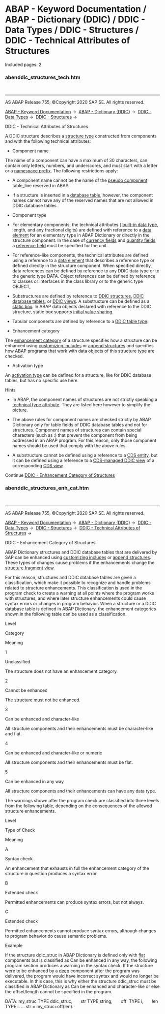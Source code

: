# ABAP - Keyword Documentation / ABAP - Dictionary (DDIC) / DDIC - Data Types / DDIC - Structures / DDIC - Technical Attributes of Structures

Included pages: 2


### abenddic_structures_tech.htm

  

* * *

AS ABAP Release 755, ©Copyright 2020 SAP SE. All rights reserved.

[ABAP - Keyword Documentation](javascript:call_link\('abenabap.htm'\)) →  [ABAP - Dictionary (DDIC)](javascript:call_link\('abenabap_dictionary.htm'\)) →  [DDIC - Data Types](javascript:call_link\('abenddic_data_types.htm'\)) →  [DDIC - Structures](javascript:call_link\('abenddic_structures.htm'\)) → 

DDIC - Technical Attributes of Structures

A DDIC structure describes a [structure type](javascript:call_link\('abenstructured_type_glosry.htm'\) "Glossary Entry") constructed from components and with the following technical attributes:

-   Component name

The name of a component can have a maximum of 30 characters, can contain only letters, numbers, and underscores, and must start with a letter or a [namespace prefix](javascript:call_link\('abenname_space_prefix_glosry.htm'\) "Glossary Entry"). The following restrictions apply:

-   A component name cannot be the name of the [pseudo component](javascript:call_link\('abenpseudo_component_glosry.htm'\) "Glossary Entry") table\_line reserved in ABAP.

-   If a structure is inserted in a [database table](javascript:call_link\('abenddic_database_tables.htm'\)), however, the component names cannot have any of the reserved names that are not allowed in DDIC database tables.

-   Component type

-   For elementary components, the technical attributes ( [built-in data type](javascript:call_link\('abenddic_builtin_types.htm'\)), length, and any fractional digits) are defined with reference to a [data element](javascript:call_link\('abenddic_data_elements.htm'\)) for an elementary type in ABAP Dictionary or directly in the structure component. In the case of [currency fields](javascript:call_link\('abencurrency_field_glosry.htm'\) "Glossary Entry") and [quantity fields,](javascript:call_link\('abenquantity_glosry.htm'\) "Glossary Entry") a [reference field](javascript:call_link\('abenddic_structures_sema.htm'\)) must be specified for the unit.

-   For reference-like components, the technical attributes are defined using a reference to a [data element](javascript:call_link\('abenddic_data_elements.htm'\)) that describes a reference type or defined directly in the structure component. When specified directly, data references can be defined by reference to any DDIC data type or to the generic type DATA. Object references can be defined by reference to classes or interfaces in the class library or to the generic type OBJECT,

-   Substructures are defined by reference to [DDIC structures](javascript:call_link\('abenddic_structures.htm'\)), [DDIC database tables](javascript:call_link\('abenddic_database_tables.htm'\)), or [DDIC views](javascript:call_link\('abenddic_views.htm'\)). A substructure can be defined as a [static box](javascript:call_link\('abenstatic_box_glosry.htm'\) "Glossary Entry"). In ABAP data objects declared with reference to the DDIC structure, static box supports [initial value sharing](javascript:call_link\('abeninitial_value_sharing_glosry.htm'\) "Glossary Entry").

-   Tabular components are defined by reference to a [DDIC table type](javascript:call_link\('abenddic_table_types.htm'\)).

-   Enhancement category

The [enhancement category](javascript:call_link\('abenddic_structures_enh_cat.htm'\)) of a structure specifies how a structure can be enhanced using [customizing includes](javascript:call_link\('abencustomizing_include_glosry.htm'\) "Glossary Entry") or [append structures](javascript:call_link\('abenappend_structure_glosry.htm'\) "Glossary Entry") and specifies how ABAP programs that work with data objects of this structure type are checked.

-   Activation type

An [activation type](javascript:call_link\('abenddic_database_tables_act_type.htm'\)) can be defined for a structure, like for DDIC database tables, but has no specific use here.

Hints

-   In ABAP, the component names of structures are not strictly speaking a [technical type attribute](javascript:call_link\('abentechnical_type_attr_glosry.htm'\) "Glossary Entry"). They are listed here however to simplify the picture.

-   The above rules for component names are checked strictly by ABAP Dictionary only for table fields of DDIC database tables and not for structures. Component names of structures can contain special characters (such as :) that prevent the component from being addressed in an ABAP program. For this reason, only those component names should be used that comply with the above rules.

-   A substructure cannot be defined using a reference to a [CDS entity](javascript:call_link\('abencds_entity_glosry.htm'\) "Glossary Entry"), but it can be defined using a reference to a [CDS-managed DDIC view](javascript:call_link\('abencds_mngdddic_view_glosry.htm'\) "Glossary Entry") of a corresponding [CDS view](javascript:call_link\('abencds_entity_glosry.htm'\) "Glossary Entry").

Continue
[DDIC - Enhancement Category of Structures](javascript:call_link\('abenddic_structures_enh_cat.htm'\))


### abenddic_structures_enh_cat.htm

  

* * *

AS ABAP Release 755, ©Copyright 2020 SAP SE. All rights reserved.

[ABAP - Keyword Documentation](javascript:call_link\('abenabap.htm'\)) →  [ABAP - Dictionary (DDIC)](javascript:call_link\('abenabap_dictionary.htm'\)) →  [DDIC - Data Types](javascript:call_link\('abenddic_data_types.htm'\)) →  [DDIC - Structures](javascript:call_link\('abenddic_structures.htm'\)) →  [DDIC - Technical Attributes of Structures](javascript:call_link\('abenddic_structures_tech.htm'\)) → 

DDIC - Enhancement Category of Structures

ABAP Dictionary structures and DDIC database tables that are delivered by SAP can be enhanced using [customizing includes](javascript:call_link\('abencustomizing_include_glosry.htm'\) "Glossary Entry") or [append structures](javascript:call_link\('abenappend_structure_glosry.htm'\) "Glossary Entry"). These types of changes cause problems if the enhancements change the [structure fragment view](javascript:call_link\('abenunicode_fragment_view_glosry.htm'\) "Glossary Entry").

For this reason, structures and DDIC database tables are given a classification, which make it possible to recognize and handle problems related to structure enhancements. This classification is used in the program check to create a warning at all points where the program works with structures, and where later structure enhancements could cause syntax errors or changes in program behavior. When a structure or a DDIC database table is defined in ABAP Dictionary, the enhancement categories shown in the following table can be used as a classification.

Level

Category

Meaning

1

Unclassified

The structure does not have an enhancement category.

2

Cannot be enhanced

The structure must not be enhanced.

3

Can be enhanced and character-like

All structure components and their enhancements must be character-like and flat.

4

Can be enhanced and character-like or numeric

All structure components and their enhancements must be flat.

5

Can be enhanced in any way

All structure components and their enhancements can have any data type.

The warnings shown after the program check are classified into three levels from the following table, depending on the consequences of the allowed structure enhancements.

Level

Type of Check

Meaning

A

Syntax check

An enhancement that exhausts in full the enhancement category of the structure in question produces a syntax error.

B

Extended check

Permitted enhancements can produce syntax errors, but not always.

C

Extended check

Permitted enhancements cannot produce syntax errors, although changes to program behavior do cause semantic problems.

Example

If the structure ddic\_struc in ABAP Dictionary is defined only with [flat](javascript:call_link\('abenflat_glosry.htm'\) "Glossary Entry") components but is classified as Can be enhanced in any way, the following program section produces a warning in the syntax check. If the structure were to be enhanced by a [deep](javascript:call_link\('abendeep_glosry.htm'\) "Glossary Entry") component after the program was delivered, the program would have incorrect syntax and would no longer be executable. In this case, this is why either the structure ddic\_struc must be classified in ABAP Dictionary as Can be enhanced and character-like or else the offset/length cannot be specified in the program.

DATA: my\_struc TYPE ddic\_struc,
      str TYPE string,
      off  TYPE i,
      len TYPE i.
...
str = my\_struc+off(len).
